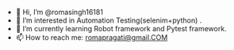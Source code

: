 - 👋 Hi, I’m @romasingh16181
- 👀 I’m interested in Automation Testing(selenim+python) .
- 🌱 I’m currently learning  Robot framework and Pytest framework.
- 📫 How to reach me: romapragati@gmail.COM

<!---
romasingh16181/romasingh16181 is a ✨ special ✨ repository because its `README.md` (this file) appears on your GitHub profile.
You can click the Preview link to take a look at your changes.
--->
